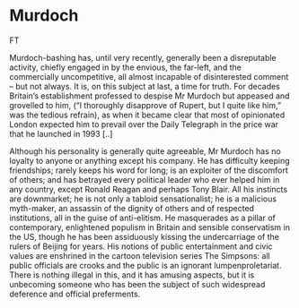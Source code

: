 # Murdoch

FT

Murdoch-bashing has, until very recently, generally been a disreputable activity, chiefly engaged in by the envious, the far-left, and the commercially uncompetitive, all almost incapable of disinterested comment – but not always. It is, on this subject at last, a time for truth. For decades Britain’s establishment professed to despise Mr Murdoch but appeased and grovelled to him, (“I thoroughly disapprove of Rupert, but I quite like him,” was the tedious refrain), as when it became clear that most of opinionated London expected him to prevail over the Daily Telegraph in the price war that he launched in 1993 [..]

Although his personality is generally quite agreeable, Mr Murdoch has no loyalty to anyone or anything except his company. He has difficulty keeping friendships; rarely keeps his word for long; is an exploiter of the discomfort of others; and has betrayed every political leader who ever helped him in any country, except Ronald Reagan and perhaps Tony Blair. All his instincts are downmarket; he is not only a tabloid sensationalist; he is a malicious myth-maker, an assassin of the dignity of others and of respected institutions, all in the guise of anti-elitism. He masquerades as a pillar of contemporary, enlightened populism in Britain and sensible conservatism in the US, though he has been assiduously kissing the undercarriage of the rulers of Beijing for years. His notions of public entertainment and civic values are enshrined in the cartoon television series The Simpsons: all public officials are crooks and the public is an ignorant lumpenproletariat. There is nothing illegal in this, and it has amusing aspects, but it is unbecoming someone who has been the subject of such widespread deference and official preferments.


